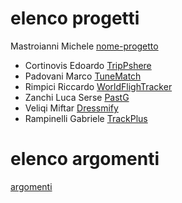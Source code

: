 # elenco progetti

Mastroianni Michele [nome-progetto](template.md)
- Cortinovis Edoardo [TripPshere](TripSphere.md)
- Padovani Marco [TuneMatch](TuneMatch.md)
- Rimpici Riccardo [WorldFlighTracker](WorldFlighTracker.md)
- Zanchi Luca Serse [PastG](PastG)
- Veliqi Miftar [Dressmify](Dressmify.md)
- Rampinelli Gabriele [TrackPlus](TrackPlus.md)

# elenco argomenti
[argomenti](argomenti.md)
